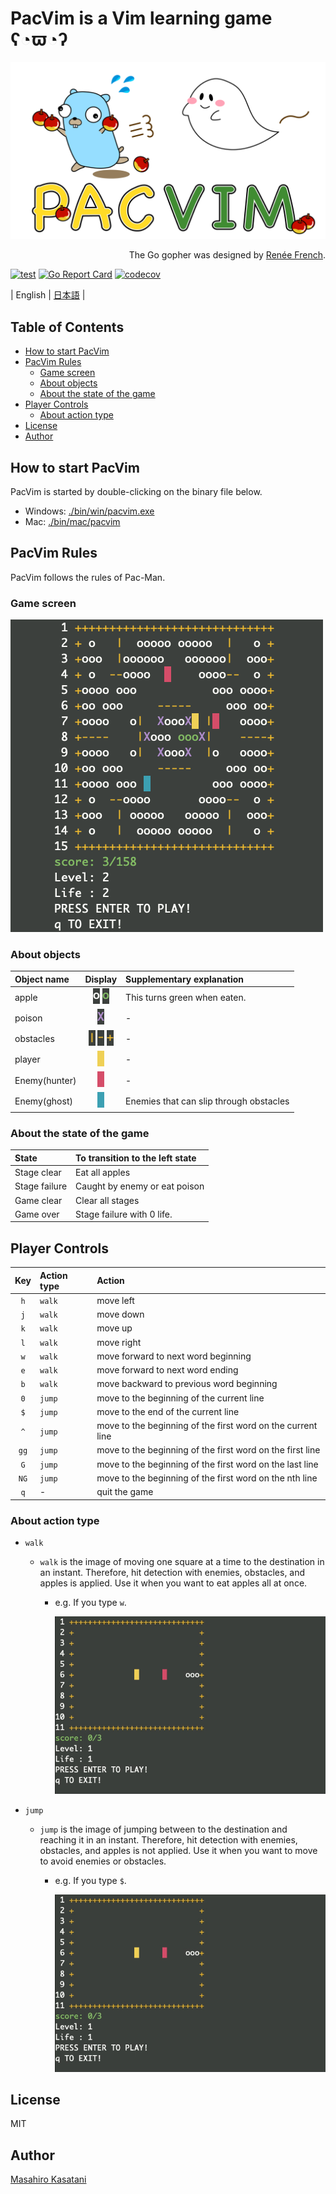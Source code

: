 # PacVim is a Vim learning game ʕ◔ϖ◔ʔ

![pacvim](https://github.com/masahiro-kasatani/pacvim/blob/readme-images/files/readme.png?raw=true)

<p align="right">
The Go gopher was designed by <a href="https://go.dev/blog/gopher" target="_blank">Renée French</a>.
</p>

[![test](https://github.com/masahiro-kasatani/pacvim/actions/workflows/test.yaml/badge.svg)](https://github.com/masahiro-kasatani/pacvim/actions/workflows/test.yaml)
[![Go Report Card](https://goreportcard.com/badge/github.com/masahiro-kasatani/pacvim)](https://goreportcard.com/report/github.com/masahiro-kasatani/pacvim)
[![codecov](https://codecov.io/gh/masahiro-kasatani/pacvim/branch/master/graph/badge.svg?token=KZ2LVX4GCT)](https://codecov.io/gh/masahiro-kasatani/pacvim)

| English | [日本語](https://github.com/masahiro-kasatani/pacvim/blob/master/README-JA.md) |

<!-- TOC -->

## Table of Contents

- [How to start PacVim](#how-to-start-pacvim)
- [PacVim Rules](#pacvim-rules)
  - [Game screen](#game-screen)
  - [About objects](#about-objects)
  - [About the state of the game](#about-the-state-of-the-game)
- [Player Controls](#player-controls)
  - [About action type](#about-action-type)
- [License](#license)
- [Author](#author)

<!-- /TOC -->

## How to start PacVim

PacVim is started by double-clicking on the binary file below.

- Windows: [./bin/win/pacvim.exe](https://github.com/masahiro-kasatani/pacvim/tree/master/bin/win)
- Mac: [./bin/mac/pacvim](https://github.com/masahiro-kasatani/pacvim/tree/master/bin/mac)

## PacVim Rules

PacVim follows the rules of Pac-Man.

### Game screen

![game screen](https://raw.githubusercontent.com/masahiro-kasatani/pacvim/readme-images/files/screen.png)

### About objects

| Object name   |                                                                                                                                                         Display                                                                                                                                                         | Supplementary explanation               |
| :------------ | :---------------------------------------------------------------------------------------------------------------------------------------------------------------------------------------------------------------------------------------------------------------------------------------------------------------------: | :-------------------------------------- |
| apple         |                                                       ![apple1](https://raw.githubusercontent.com/masahiro-kasatani/pacvim/readme-images/files/apple_1.png) ![apple2](https://raw.githubusercontent.com/masahiro-kasatani/pacvim/readme-images/files/apple_2.png)                                                       | This turns green when eaten.            |
| poison        |                                                                                                          ![poison](https://raw.githubusercontent.com/masahiro-kasatani/pacvim/readme-images/files/poison.png)                                                                                                           | -                                       |
| obstacles     | ![obstacle1](https://raw.githubusercontent.com/masahiro-kasatani/pacvim/readme-images/files/wall_1.png) ![obstacle2](https://raw.githubusercontent.com/masahiro-kasatani/pacvim/readme-images/files/wall_2.png) ![obstacle3](https://raw.githubusercontent.com/masahiro-kasatani/pacvim/readme-images/files/wall_3.png) | -                                       |
| player        |                                                                                                          ![player](https://raw.githubusercontent.com/masahiro-kasatani/pacvim/readme-images/files/player.png)                                                                                                           | -                                       |
| Enemy(hunter) |                                                                                                          ![hunter](https://raw.githubusercontent.com/masahiro-kasatani/pacvim/readme-images/files/hunter.png)                                                                                                           | -                                       |
| Enemy(ghost)  |                                                                                                           ![ghost](https://raw.githubusercontent.com/masahiro-kasatani/pacvim/readme-images/files/ghost.png)                                                                                                            | Enemies that can slip through obstacles |

### About the state of the game

| State         | To transition to the left state |
| :------------ | :------------------------------ |
| Stage clear   | Eat all apples                  |
| Stage failure | Caught by enemy or eat poison   |
| Game clear    | Clear all stages                |
| Game over     | Stage failure with 0 life.      |

## Player Controls

| Key  | Action type | Action                                                      |
| :--: | :---------- | :---------------------------------------------------------- |
| `h`  | `walk`      | move left                                                   |
| `j`  | `walk`      | move down                                                   |
| `k`  | `walk`      | move up                                                     |
| `l`  | `walk`      | move right                                                  |
| `w`  | `walk`      | move forward to next word beginning                         |
| `e`  | `walk`      | move forward to next word ending                            |
| `b`  | `walk`      | move backward to previous word beginning                    |
| `0`  | `jump`      | move to the beginning of the current line                   |
| `$`  | `jump`      | move to the end of the current line                         |
| `^`  | `jump`      | move to the beginning of the first word on the current line |
| `gg` | `jump`      | move to the beginning of the first word on the first line   |
| `G`  | `jump`      | move to the beginning of the first word on the last line    |
| `NG` | `jump`      | move to the beginning of the first word on the nth line     |
| `q`  | -           | quit the game                                               |

### About action type

- `walk`

  - `walk` is the image of moving one square at a time to the destination in an instant. Therefore, hit detection with enemies, obstacles, and apples is applied. Use it when you want to eat apples all at once.

    - e.g. If you type `w`.

      ![walk example](https://raw.githubusercontent.com/masahiro-kasatani/pacvim/readme-images/files/readme-w.gif)

- `jump`

  - `jump` is the image of jumping between to the destination and reaching it in an instant. Therefore, hit detection with enemies, obstacles, and apples is not applied. Use it when you want to move to avoid enemies or obstacles.

    - e.g. If you type `$`.

      ![jump example](https://raw.githubusercontent.com/masahiro-kasatani/pacvim/readme-images/files/readme-doller.gif)

## License

MIT

## Author

[Masahiro Kasatani](https://masahiro-kasatani.github.io/portfolio/)
